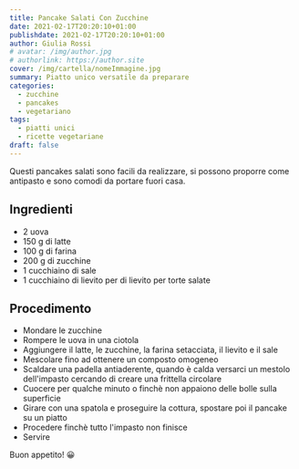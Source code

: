 ```yaml
---
title: Pancake Salati Con Zucchine
date: 2021-02-17T20:20:10+01:00
publishdate: 2021-02-17T20:20:10+01:00
author: Giulia Rossi
# avatar: /img/author.jpg
# authorlink: https://author.site
cover: /img/cartella/nomeImmagine.jpg
summary: Piatto unico versatile da preparare
categories:
  - zucchine
  - pancakes
  - vegetariano
tags:
  - piatti unici
  - ricette vegetariane
draft: false
---
```


Questi pancakes salati sono facili da realizzare, si possono proporre come antipasto e sono comodi da portare fuori casa.

## Ingredienti

* 2 uova
* 150 g di latte
* 100 g di farina
* 200 g di zucchine
* 1 cucchiaino di sale
* 1 cucchiaino di lievito per di lievito per torte salate

## Procedimento

* Mondare le zucchine
* Rompere le uova in una ciotola
* Aggiungere il latte, le zucchine, la farina setacciata, il lievito e il sale
* Mescolare fino ad ottenere un composto omogeneo
* Scaldare una padella antiaderente, quando è calda versarci un mestolo dell'impasto cercando di creare una frittella circolare
* Cuocere per qualche minuto o finchè non appaiono delle bolle sulla superficie
* Girare con una spatola e proseguire la cottura, spostare poi il pancake su un piatto
* Procedere finchè tutto l'impasto non finisce
* Servire

Buon appetito! 😀